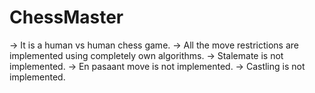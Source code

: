 # ChessMaster
-> It is a human vs human chess game.
-> All the move restrictions are implemented using completely own algorithms.
-> Stalemate is not implemented.
-> En pasaant move is not implemented.
-> Castling is not implemented.
